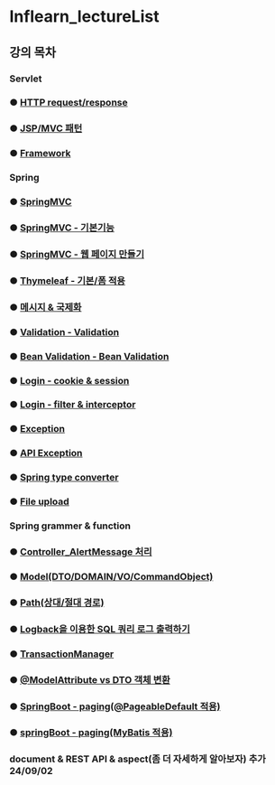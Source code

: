 # Inflearn_lectureList

## 강의 목차
### Servlet
### ● <a href="servlet/servlet_sum/Servlet_HTTP.md">HTTP request/response</a>
### ● <a href="servlet/servlet_sum/Servlet_MVC.md">JSP/MVC 패턴</a>
### ● <a href="servlet/servlet_sum/Servlet_Framework.md">Framework</a>

### Spring
### ● <a href="springmvc/spring_sum/mvc.md">SpringMVC</a>
### ● <a href="springmvc/spring_sum/basic.md">SpringMVC - 기본기능</a>
### ● <a href="springmvc/spring_sum/web.md">SpringMVC - 웹 페이지 만들기</a>
### ● <a href="thymeleaf/thymeleaf_sum/thymeleaf.md">Thymeleaf - 기본/폼 적용</a>
### ● <a href="thymeleaf/message_sum/message.md">메시지 & 국제화</a>
### ● <a href="validation/validation_sum/validation.md">Validation - Validation</a>
### ● <a href="validation/validation_sum/beanValidation.md">Bean Validation - Bean Validation</a>
### ● <a href="login/login_sum/cookie&session.md">Login - cookie & session</a>
### ● <a href="login/login_sum/filter&interceptor.md">Login - filter & interceptor</a>
### ● <a href="exception/exception/exception_sum/exception.md">Exception</a>
### ● <a href="exception/exception/exception_sum/apiException.md">API Exception</a>
### ● <a href="springmvc/spring_sum/typeConverter.md">Spring type converter</a>
### ● <a href="springmvc/spring_sum/fileupload.md">File upload</a>

### Spring grammer & function 
### ● <a href="grammer/grammer_sum/alertMessage">Controller_AlertMessage 처리</a>
### ● <a href="grammer/grammer_sum/model.md">Model(DTO/DOMAIN/VO/CommandObject)</a>
### ● <a href="grammer/grammer_sum/path.md">Path(상대/절대 경로)</a>
### ● <a href="grammer/grammer_sum/SQL_Logback.md">Logback을 이용한 SQL 쿼리 로그 출력하기</a>
### ● <a href="grammer/grammer_sum/transactionManager.md">TransactionManager</a>
### ● <a href="grammer/grammer_sum/modelAttribute_DTO.md">@ModelAttribute vs DTO 객체 변환</a>
### ● <a href="grammer/grammer_sum/paging/Paging_@Pageable.md">SpringBoot - paging(@PageableDefault 적용)</a>
### ● <a href="grammer/grammer_sum/paging/Paging_Mybatis.md">springBoot - paging(MyBatis 적용)</a>

### document & REST API & aspect(좀 더 자세하게 알아보자) 추가 24/09/02
